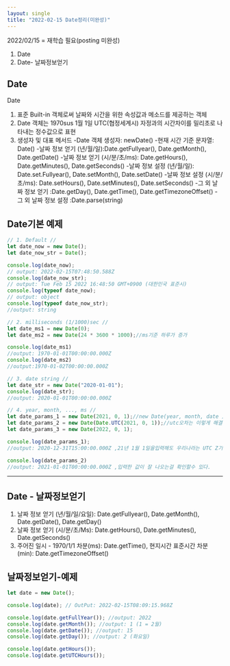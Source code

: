 ```yaml
---
layout: single
title: "2022-02-15 Date정리(미완성)"
---
```


2022/02/15 = 재학습 필요(posting 미완성)

1. Date
2. Date- 날짜정보얻기

## Date
Date
1. 표준 Built-in 객체로써 날짜와 시간을 위한 속성값과 메소드를 제공하는 객체
2. Date 객체는 1970sus 1월 1일 UTC(협정세계시) 자정과의 시간차이를 밀리초로 나타내는 정수값으로 표현
3. 생성자 및 대표 메서드
    -Date 객체 생성자: newDate()
    -현재 시간 기준 문자열: Date()
    -날짜 정보 얻기 (년/월/일):Date.getFullyear(), Date.getMonth(), Date.getDate()
    -날짜 정보 얻기 (시/분/초/ms): Date.getHours(), Date.getMinutes(), Date.getSeconds()
    -날짜 정보 설정 (년/월/일): Date.set.Fullyear(), Date.setMonth(), Date.setDate()
    -날짜 정보 설정 (시/분/초/ms): Date.setHours(), Date.setMinutes(), Date.setSeconds()
    -그 외 날짜 정보 얻기 :Date.getDay(), Date.getTime(), Date.getTimezoneOffset()
    -그 외 날짜 정보 설정 :Date.parse(string)
## Date기본 예제
```javascript
// 1. Default //
let date_now = new Date();
let date_now_str = Date();

console.log(date_now);
// output: 2022-02-15T07:48:50.588Z
console.log(date_now_str);
// output: Tue Feb 15 2022 16:48:50 GMT+0900 (대한민국 표준시)
console.log(typeof date_now);
// output: object
console.log(typeof date_now_str);
//output: string

// 2. milliseconds (1/1000)sec //
let date_ms1 = new Date(0);
let date_ms2 = new Date(24 * 3600 * 1000);//ms기준 하루가 증가

console.log(date_ms1)
//output: 1970-01-01T00:00:00.000Z
console.log(date_ms2)
//output:1970-01-02T00:00:00.000Z

// 3. date string //
let date_str = new Date("2020-01-01");
console.log(date_str);
//output: 2020-01-01T00:00:00.000Z

// 4. year, month, ..., ms //
let date_params_1 = new Date(2021, 0, 1);//new Date(year, month, date )이고 0이 1월 11이 12월이다.
let date_params_2 = new Date(Date.UTC(2021, 0, 1));//utc오차는 이렇게 해결하면 된다.
let date_params_3 = new Date(2022, 0, 1);

console.log(date_params_1);
//output: 2020-12-31T15:00:00.000Z ,21년 1월 1일을입력해도 우리나라는 UTC Z기준 +9이기 때문에 이렇게 출력된다.

console.log(date_params_2)
//output: 2021-01-01T00:00:00.000Z ,입력한 값이 잘 나오는걸 확인할수 있다.
```

***

## Date - 날짜정보얻기
1. 날짜 정보 얻기 (년/월/일/요일): Date.getFullyear(), Date.getMonth(), Date.getDate(), Date.getDay()
2. 날짜 정보 얻기 (시/분/초/Ms): Date.getHours(), Date.getMinutes(), Date.getSeconds()
3. 주어진 일시 - 1970/1/1 차분(ms): Date.getTime(), 현지시간 표준시간 차분(min): Date.getTimezoneOffset()

## 날짜정보얻기-예제
```javascript
let date = new Date();

console.log(date); // OutPut: 2022-02-15T08:09:15.968Z

console.log(date.getFullYear()); //output: 2022
console.log(date.getMonth()); //output: 1 (1 = 2월)
console.log(date.getDate()); //output: 15
console.log(date.getDay()); //output: 2 (화요일)

console.log(date.getHours());
console.log(date.getUTCHours());
```
